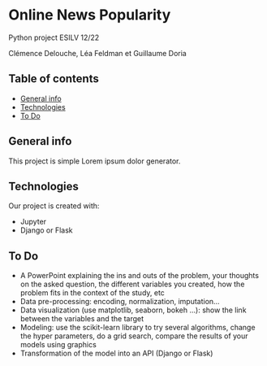# Online News Popularity
Python project ESILV 12/22

Clémence Delouche, Léa Feldman et Guillaume Doria

## Table of contents
* [General info](#general-info)
* [Technologies](#technologies)
* [To Do](#setup)

## General info
This project is simple Lorem ipsum dolor generator.
	
## Technologies
Our project is created with:
* Jupyter
* Django or Flask


## To Do 
* A PowerPoint explaining the ins and outs of the problem, your thoughts on the asked
question, the different variables you created, how the problem fits in the context of the
study, etc
* Data pre-processing: encoding, normalization, imputation…
* Data visualization (use matplotlib, seaborn, bokeh ...): show the link between
the variables and the target
* Modeling: use the scikit-learn library to try several algorithms, change the
hyper parameters, do a grid search, compare the results of your models using
graphics
* Transformation of the model into an API (Django or Flask)

	
